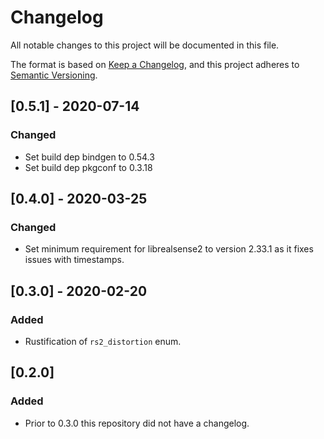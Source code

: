 # Changelog
All notable changes to this project will be documented in this file.

The format is based on [Keep a Changelog](https://keepachangelog.com/en/1.0.0/),
and this project adheres to [Semantic Versioning](https://semver.org/spec/v2.0.0.html).

## [0.5.1] - 2020-07-14
### Changed
- Set build dep bindgen to 0.54.3
- Set build dep pkgconf to 0.3.18

## [0.4.0] - 2020-03-25
### Changed
- Set minimum requirement for librealsense2 to version 2.33.1 as it fixes issues with timestamps.

## [0.3.0] - 2020-02-20
### Added
- Rustification of `rs2_distortion` enum.

## [0.2.0]
### Added
- Prior to 0.3.0 this repository did not have a changelog.
